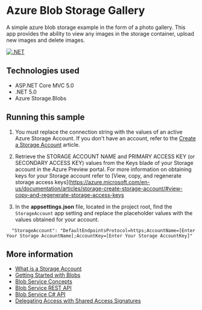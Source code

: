 # Azure Blob Storage Gallery
A simple azure blob storage example in the form of a photo gallery. This app provides the ability to view any images in the storage container, upload new images and delete images.

[![.NET](https://github.com/devston/azure-blob-storage-gallery/actions/workflows/dotnet.yml/badge.svg)](https://github.com/devston/azure-blob-storage-gallery/actions/workflows/dotnet.yml)

## Technologies used
- ASP.NET Core MVC 5.0
- .NET 5.0
- Azure Storage.Blobs

## Running this sample
1. You must replace the connection string with the values of an active Azure Storage Account. If you don't have an account, refer to the [Create a Storage Account](https://azure.microsoft.com/en-us/documentation/articles/storage-create-storage-account/) article.

2. Retrieve the STORAGE ACCOUNT NAME and PRIMARY ACCESS KEY (or SECONDARY ACCESS KEY) values from the Keys blade of your Storage account in the Azure Preview portal. For more information on obtaining keys for your Storage account refer to [View, copy, and regenerate storage access keys](https://azure.microsoft.com/en-us/documentation/articles/storage-create-storage-account/#view-copy-and-regenerate-storage-access-keys

3. In the **appsettings.json** file, located in the project root, find the `StorageAccount` app setting and replace the placeholder values with the values obtained for your account.
```
  "StorageAccount": "DefaultEndpointsProtocol=https;AccountName=[Enter Your Storage AccountName];AccountKey=[Enter Your Storage AccountKey]"
```
  
## More information
- [What is a Storage Account](http://azure.microsoft.com/en-us/documentation/articles/storage-whatis-account/)
- [Getting Started with Blobs](http://azure.microsoft.com/en-us/documentation/articles/storage-dotnet-how-to-use-blobs/)
- [Blob Service Concepts](http://msdn.microsoft.com/en-us/library/dd179376.aspx)
- [Blob Service REST API](http://msdn.microsoft.com/en-us/library/dd135733.aspx)
- [Blob Service C# API](http://go.microsoft.com/fwlink/?LinkID=398944)
- [Delegating Access with Shared Access Signatures](http://azure.microsoft.com/en-us/documentation/articles/storage-dotnet-shared-access-signature-part-1/)
